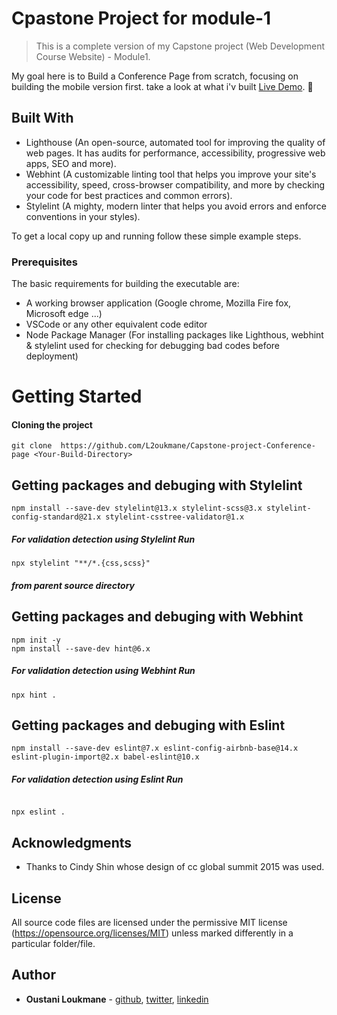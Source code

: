 # Cpastone Project for module-1

> This is a complete version of my Capstone project (Web Development Course Website) - Module1.

My goal here is to Build a Conference Page from scratch, focusing on building the mobile version first. take a look at what i'v built [Live Demo](https://l2oukmane.github.io/Project-Conference-page/). 🙂

## Built With

- Lighthouse (An open-source, automated tool for improving the quality of web pages. It has audits for performance, accessibility, progressive web apps, SEO and more).
- Webhint (A customizable linting tool that helps you improve your site's accessibility, speed, cross-browser compatibility, and more by checking your code for best practices and common errors).
- Stylelint (A mighty, modern linter that helps you avoid errors and enforce conventions in your styles).

To get a local copy up and running follow these simple example steps.

### Prerequisites

The basic requirements for building the executable are:

- A working browser application (Google chrome, Mozilla Fire fox, Microsoft edge ...)
- VSCode or any other equivalent code editor
- Node Package Manager (For installing packages like Lighthous, webhint & stylelint used for checking for debugging bad codes before deployment)

# Getting Started

#### Cloning the project

```
git clone  https://github.com/L2oukmane/Capstone-project-Conference-page <Your-Build-Directory>
```

## Getting packages and debuging with Stylelint

```
npm install --save-dev stylelint@13.x stylelint-scss@3.x stylelint-config-standard@21.x stylelint-csstree-validator@1.x
```

##### For validation detection using Stylelint Run

```
npx stylelint "**/*.{css,scss}"
```

##### from parent source directory

## Getting packages and debuging with Webhint

```
npm init -y
npm install --save-dev hint@6.x
```

##### For validation detection using Webhint Run

```
npx hint .
```

## Getting packages and debuging with Eslint

```
npm install --save-dev eslint@7.x eslint-config-airbnb-base@14.x eslint-plugin-import@2.x babel-eslint@10.x

```

##### For validation detection using Eslint Run

```

npx eslint .

```

## Acknowledgments

- Thanks to Cindy Shin whose design of cc global summit 2015 was used.

## License

All source code files are licensed under the permissive MIT license
(https://opensource.org/licenses/MIT) unless marked differently in a particular folder/file.

## Author

- **Oustani Loukmane** - [github](https://github.com/L2oukmane), [twitter](https://twitter.com/LoukmaneOustani), [linkedin](https://www.linkedin.com/in/loukmane-oustani-221668211/)
